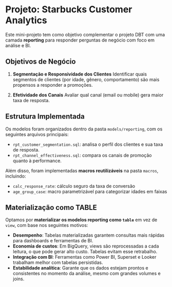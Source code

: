 # Projeto: Starbucks Customer Analytics

Este mini-projeto tem como objetivo complementar o projeto DBT com uma camada **reporting** para responder perguntas de negócio com foco em análise e BI.

## Objetivos de Negócio

1. **Segmentação e Responsividade dos Clientes**
   Identificar quais segmentos de clientes (por idade, gênero, comportamento) são mais propensos a responder a promoções.

2. **Efetividade dos Canais**
   Avaliar qual canal (email ou mobile) gera maior taxa de resposta.

## Estrutura Implementada

Os modelos foram organizados dentro da pasta `models/reporting`, com os seguintes arquivos principais:

- `rpt_customer_segmentation.sql`: analisa o perfil dos clientes e sua taxa de resposta.
- `rpt_channel_effectiveness.sql`: compara os canais de promoção quanto à performance.

Além disso, foram implementadas **macros reutilizáveis** na pasta `macros`, incluindo:
- `calc_response_rate`: cálculo seguro da taxa de conversão
- `age_group_case`: macro parametrizável para categorizar idades em faixas

## Materialização como TABLE

Optamos por **materializar os modelos reporting como `table`** em vez de `view`, com base nos seguintes motivos:

- **Desempenho**: Tabelas materializadas garantem consultas mais rápidas para dashboards e ferramentas de BI.
- **Economia de custos**: Em BigQuery, views são reprocessadas a cada leitura, o que pode gerar alto custo. Tabelas evitam esse retrabalho.
- **Integração com BI**: Ferramentas como Power BI, Superset e Looker trabalham melhor com tabelas persistidas.
- **Estabilidade analítica**: Garante que os dados estejam prontos e consistentes no momento da análise, mesmo com grandes volumes e joins.
